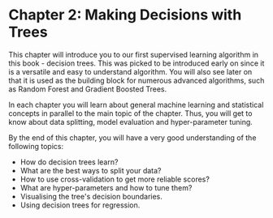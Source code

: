 # Chapter 2: Making Decisions with Trees

This chapter will introduce you to our first supervised learning algorithm in this book - decision trees. This was picked to be introduced early on since it is a versatile and easy to understand algorithm. You will also see later on that it is used as the building block for numerous advanced algorithms, such as Random Forest and Gradient Boosted Trees.

In each chapter you will learn about general machine learning and statistical concepts in parallel to the main topic of the chapter. Thus, you will get to know about data splitting, model evaluation and hyper-parameter tuning.

By the end of this chapter, you will have a very good understanding of the following topics:

- How do decision trees learn?
- What are the best ways to split your data?
- How to use cross-validation to get more reliable scores?
- What are hyper-parameters and how to tune them?
- Visualising the tree's decision boundaries.
- Using decision trees for regression.


